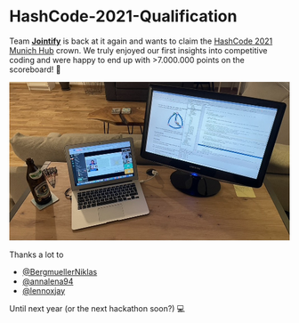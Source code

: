 # HashCode-2021-Qualification


Team **[Jointify](github.com/lgerhardt45/Jointify)** is back at it again and wants to claim the [HashCode 2021 Munich Hub](https://codingcompetitions.withgoogle.com/hashcode) crown. We truly enjoyed our first insights into competitive coding and were happy to end up with >7.000.000 points on the scoreboard! 👑


![Watching the live stream after the event](/after_event_celebration/round_up_img.jpeg)


Thanks a lot to 
- [@BergmuellerNiklas](https://github.com/BergmuellerNiklas)
- [@annalena94](https://github.com/annalena94)
- [@lennoxjay](https://github.com/lennoxjay)

Until next year (or the next hackathon soon?) 💻
